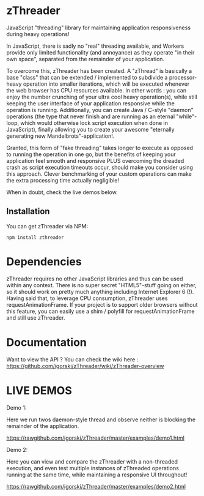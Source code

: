 zThreader
=========

JavaScript "threading" library for maintaining application responsiveness during heavy operations!

In JavaScript, there is sadly no "real" threading available, and Workers provide only limited functionality (and annoyance)
as they operate "in their own space", separated from the remainder of your application.

To overcome this, zThreader has been created. A "zThread" is basically a base "class" that can be extended / implemented
to subdivide a processor-heavy operation into smaller iterations, which will be executed whenever the web browser has CPU
resources available. In other words : you can enjoy the number crunching of your ultra cool heavy operation(s), while still
keeping the user interface of your application responsive while the operation is running. Additionally, you can create
Java / C-style "daemon" operations (the type that never finish and are running as an eternal "while"-loop, which would otherwise
lock script execution when done in JavaScript), finally allowing you to create your awesome "eternally generating new Mandelbrots"-application!.

Granted, this form of "fake threading" takes longer to execute as opposed to running the operation in one go, but the benefits
of keeping your application feel smooth and responsive PLUS overcoming the dreaded crash as script execution timeouts occur,
should make you consider using this approach. Clever benchmarking of your custom operations can make the extra processing
time actually negligible!

When in doubt, check the live demos below.

## Installation

You can get zThreader via NPM:

    npm install zthreader

Dependencies
============

zThreader requires no other JavaScript libraries and thus can be used within any context. There is no super secret
"HTML5"-stuff going on either, so it should work on pretty much anything including Internet Explorer 6 (!). Having said
that, to leverage CPU consumption, zThreader uses requestAnimationFrame. If your project is to support older browsers
without this feature, you can easily use a shim / polyfill for requestAnimationFrame and still use zThreader.

Documentation
=============

Want to view the API ? You can check the wiki here : https://github.com/igorski/zThreader/wiki/zThreader-overview

LIVE DEMOS
==========

Demo 1:

Here we run twos daemon-style thread and observe neither is blocking the remainder of the application.

https://rawgithub.com/igorski/zThreader/master/examples/demo1.html

Demo 2:

Here you can view and compare the zThreader with a non-threaded execution, and even test multiple instances of zThreaded operations
running at the same time, while maintaining a responsive UI throughout!

https://rawgithub.com/igorski/zThreader/master/examples/demo2.html
